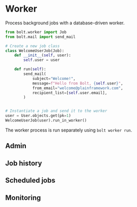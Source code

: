 <!-- This file is compiled from bolt-worker/bolt/worker/README.md. Do not edit this file directly. -->

# Worker

Process background jobs with a database-driven worker.

```python
from bolt.worker import Job
from bolt.mail import send_mail

# Create a new job class
class WelcomeUserJob(Job):
    def __init__(self, user):
        self.user = user

    def run(self):
        send_mail(
            subject="Welcome!",
            message=f"Hello from Bolt, {self.user}",
            from_email="welcome@plainframework.com",
            recipient_list=[self.user.email],
        )


# Instantiate a job and send it to the worker
user = User.objects.get(pk=1)
WelcomeUserJob(user).run_in_worker()
```

The worker process is run separately using `bolt worker run`.

## Admin

## Job history

## Scheduled jobs

## Monitoring
